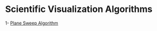 # Scientific Visualization Algorithms

1- [Plane Sweep Algorithm](https://github.com/ustundag/Scientific-Visualization-Algorithms/tree/master/Plane%20Sweep)
